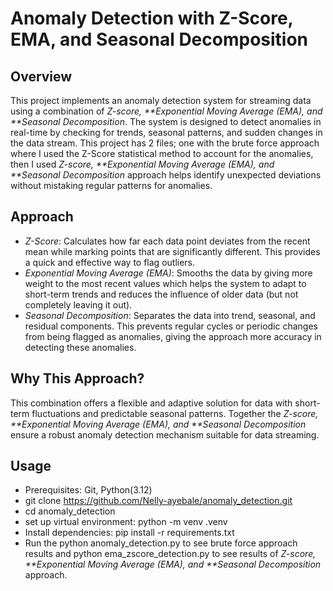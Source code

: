 # Anomaly Detection with Z-Score, EMA, and Seasonal Decomposition

## Overview

This project implements an anomaly detection system for streaming data using a combination of _Z-score, **Exponential Moving Average (EMA), and **Seasonal Decomposition_.
The system is designed to detect anomalies in real-time by checking for trends, seasonal patterns, and sudden changes in the data stream.
This project has 2 files; one with the brute force approach where I used the Z-Score statistical method to account for the anomalies, then I used _Z-score, **Exponential Moving Average (EMA), and **Seasonal Decomposition_ approach helps identify unexpected deviations without mistaking regular patterns for anomalies.

## Approach

- _Z-Score_: Calculates how far each data point deviates from the recent mean while marking points that are significantly different. This provides a quick and effective way to flag outliers.
- _Exponential Moving Average (EMA)_: Smooths the data by giving more weight to the most recent values which helps the system to adapt to short-term trends and reduces the influence of older data (but not completely leaving it out).
- _Seasonal Decomposition_: Separates the data into trend, seasonal, and residual components. This prevents regular cycles or periodic changes from being flagged as anomalies, giving the approach more accuracy in detecting these anomalies.

## Why This Approach?

This combination offers a flexible and adaptive solution for data with short-term fluctuations and predictable seasonal patterns. Together the _Z-score, **Exponential Moving Average (EMA), and **Seasonal Decomposition_ ensure a robust anomaly detection mechanism suitable for data streaming.

## Usage

- Prerequisites: Git, Python(3.12)
- git clone https://github.com/Nelly-ayebale/anomaly_detection.git
- cd anomaly_detection
- set up virtual environment: python -m venv .venv
- Install dependencies: pip install -r requirements.txt
- Run the python anomaly_detection.py to see brute force approach results and python ema_zscore_detection.py to see results of _Z-score, **Exponential Moving Average (EMA), and **Seasonal Decomposition_ approach.
